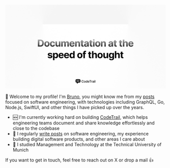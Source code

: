 <div align="center">
<a href="https://codetrail.io">
    <img src="codetrail.png"/>
</a>
</div>

👋 Welcome to my profile! I'm [Bruno](https://brunoscheufler.com/), you might know me from my [posts](https://brunoscheufler.com/) focused on software engineering, with technologies including GraphQL, Go, Node.js, SwiftUI, and other things I have picked up over the years.

- 🆕 I'm currently working hard on building [CodeTrail](https://codetrail.io), which helps engineering teams document and share knowledge effortlessly and close to the codebase 
- 📝 I regularly [write posts](https://brunoscheufler.com/) on software engineering, my experience building digital software products, and other areas I care about
- 🍻 I studied Management and Technology at the Technical University of Munich

If you want to get in touch, feel free to reach out on X or drop a mail 👍

